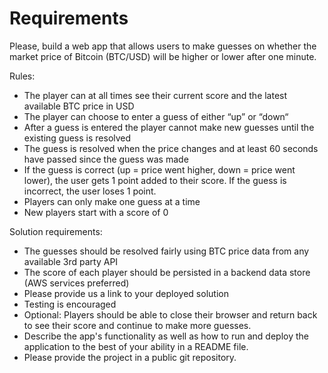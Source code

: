 # Requirements


Please, build a web app that allows users to make guesses on whether the market price of Bitcoin (BTC/USD) will be higher or lower after one minute.

Rules:

- The player can at all times see their current score and the latest available BTC price in USD
- The player can choose to enter a guess of either “up” or “down“
- After a guess is entered the player cannot make new guesses until the existing guess is resolved
- The guess is resolved when the price changes and at least 60 seconds have passed since the guess was made
- If the guess is correct (up = price went higher, down = price went lower), the user gets 1 point added to their score. If the guess is incorrect, the user loses 1 point.
- Players can only make one guess at a time
- New players start with a score of 0

Solution requirements:

- The guesses should be resolved fairly using BTC price data from any available 3rd party API
- The score of each player should be persisted in a backend data store (AWS services preferred)
- Please provide us a link to your deployed solution
- Testing is encouraged
- Optional: Players should be able to close their browser and return back to see their score and continue to make more guesses.
- Describe the app's functionality as well as how to run and deploy the application to the best of your ability in a README file.
- Please provide the project in a public git repository.
